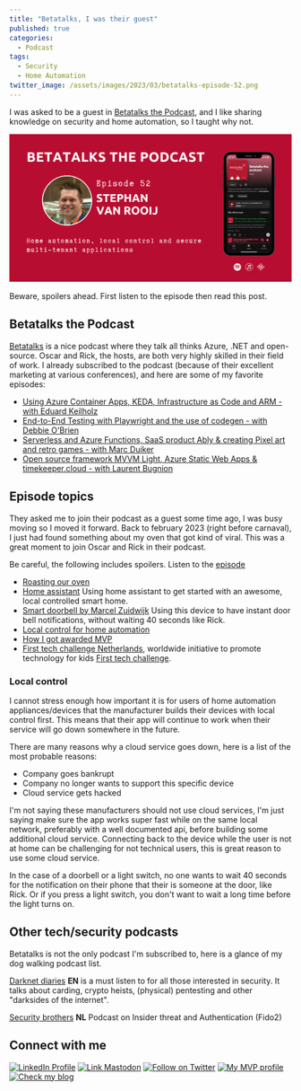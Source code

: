 ```yaml
---
title: "Betatalks, I was their guest"
published: true
categories:
  - Podcast
tags:
  - Security
  - Home Automation
twitter_image: /assets/images/2023/03/betatalks-episode-52.png
---
```


I was asked to be a guest in [Betatalks the Podcast](https://podcast.betatalks.nl/1622272/12352945-52-home-automation-and-security-done-right-and-wrong-with-stephan-van-rooij), and I like sharing knowledge on security and home automation, so I taught why not.

[![Betatalks podcast banner](/assets/images/2023/03/betatalks-episode-52.png)](https://podcast.betatalks.nl/1622272/12352945-52-home-automation-and-security-done-right-and-wrong-with-stephan-van-rooij)

Beware, spoilers ahead. First listen to the episode then read this post.

<!--more-->

## Betatalks the Podcast

[Betatalks](https://podcast.betatalks.nl/) is a nice podcast where they talk all thinks Azure, .NET and open-source. Oscar and Rick, the hosts, are both very highly skilled in their field of work. I already subscribed to the podcast (because of their excellent marketing at various conferences), and here are some of my favorite episodes:

- [Using Azure Container Apps, KEDA, Infrastructure as Code and ARM - with Eduard Keilholz](https://podcast.betatalks.nl/1622272/12068895-49-using-azure-container-apps-keda-infrastructure-as-code-and-arm-with-eduard-keilholz)
- [End-to-End Testing with Playwright and the use of codegen - with Debbie O'Brien](https://podcast.betatalks.nl/1622272/11830271-45-end-to-end-testing-with-playwright-and-the-use-of-codegen-with-debbie-o-brien)
- [Serverless and Azure Functions, SaaS product Ably & creating Pixel art and retro games - with Marc Duiker](https://podcast.betatalks.nl/1622272/11662387-43-serverless-and-azure-functions-saas-product-ably-creating-pixel-art-and-retro-games-with-marc-duiker)
- [Open source framework MVVM Light, Azure Static Web Apps & timekeeper.cloud - with Laurent Bugnion](https://podcast.betatalks.nl/1622272/11241667-38-open-source-framework-mvvm-light-azure-static-web-apps-timekeeper-cloud-with-laurent-bugnion)

## Episode topics

They asked me to join their podcast as a guest some time ago, I was busy moving so I moved it forward. Back to february 2023 (right before carnaval), I just had found something about my oven that got kind of viral. This was a great moment to join Oscar and Rick in their podcast.

Be careful, the following includes spoilers. Listen to the [episode](https://podcast.betatalks.nl/1622272/12352945-52-home-automation-and-security-done-right-and-wrong-with-stephan-van-rooij)

- [Roasting our oven](https://svrooij.io/2023/01/25/disconnect-your-smart-appliance/)
- [Home assistant](https://home-assistant.io) Using home assistant to get started with an awesome, local controlled smart home.
- [Smart doorbell by Marcel Zuidwijk](https://www.zuidwijk.com/product/esphome-based-doorbell-v2/) Using this device to have instant door bell notifications, without waiting 40 seconds like Rick.
- [Local control for home automation](#local-control)
- [How I got awarded MVP](https://svrooij.io/2023/01/02/this-was-2022/#microsoft-security-mvp)
- [First tech challenge Netherlands](http://ftcnetherlands.eu/), worldwide initiative to promote technology for kids [First tech challenge](https://www.firstinspires.org/robotics/ftc).

### Local control

I cannot stress enough how important it is for users of home automation appliances/devices that the manufacturer builds their devices with local control first. This means that their app will continue to work when their service will go down somewhere in the future.

There are many reasons why a cloud service goes down, here is a list of the most probable reasons:

- Company goes bankrupt
- Company no longer wants to support this specific device
- Cloud service gets hacked

I'm not saying these manufacturers should not use cloud services, I'm just saying make sure the app works super fast while on the same local network, preferably with a well documented api, before building some additional cloud service. Connecting back to the device while the user is not at home can be challenging for not technical users, this is great reason to use some cloud service.

In the case of a doorbell or a light switch, no one wants to wait 40 seconds for the notification on their phone that their is someone at the door, like Rick. Or if you press a light switch, you don't want to wait a long time before the light turns on.

## Other tech/security podcasts

Betatalks is not the only podcast I'm subscribed to, here is a glance of my dog walking podcast list.

[Darknet diaries](https://darknetdiaries.com/) **EN** is a must listen to for all those interested in security. It talks about carding, crypto heists, (physical) pentesting and other "darksides of the internet".

[Security brothers](https://anchor.fm/securitybrothers) **NL** Podcast on Insider threat and Authentication (Fido2)

## Connect with me

[![LinkedIn Profile][badge_linkedin]][link_linkedin]
[![Link Mastodon][badge_mastodon]][link_mastodon]
[![Follow on Twitter][badge_twitter]][link_twitter]
[![My MVP profile][badge_mvp]][link_mvp-profile]
[![Check my blog][badge_blog]][link_blog]

[badge_blog]: https://img.shields.io/badge/blog-svrooij.io-blue?style=for-the-badge
[badge_linkedin]: https://img.shields.io/badge/LinkedIn-stephanvanrooij-blue?style=for-the-badge&logo=linkedin
[badge_mastodon]: https://img.shields.io/mastodon/follow/109502876771613420?domain=https%3A%2F%2Fdotnet.social&label=%40svrooij%40dotnet.social&logo=mastodon&logoColor=white&style=for-the-badge
[badge_mvp]: https://img.shields.io/badge/MVP-Security-blue?style=for-the-badge&logo=microsoft
[badge_twitter]: https://img.shields.io/twitter/follow/svrooij?logo=twitter&style=for-the-badge&logoColor=white
[link_blog]: https://svrooij.io/
[link_linkedin]: https://www.linkedin.com/in/stephanvanrooij
[link_mastodon]: https://dotnet.social/@svrooij
[link_mvp-profile]: https://mvp.microsoft.com/en-us/PublicProfile/5004985
[link_twitter]: https://twitter.com/svrooij
